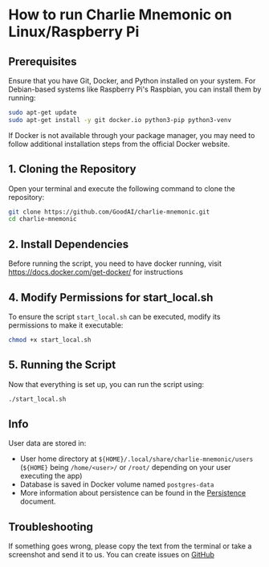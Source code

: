 # How to run Charlie Mnemonic on Linux/Raspberry Pi

## Prerequisites
Ensure that you have Git, Docker, and Python installed on your system. For Debian-based systems like Raspberry Pi's Raspbian, you can install them by running:

```bash
sudo apt-get update
sudo apt-get install -y git docker.io python3-pip python3-venv
```
If Docker is not available through your package manager, you may need to follow additional installation steps from the official Docker website.

## 1. Cloning the Repository
Open your terminal and execute the following command to clone the repository:

```bash
git clone https://github.com/GoodAI/charlie-mnemonic.git
cd charlie-mnemonic
```

## 2. Install Dependencies
Before running the script, you need to have docker running, visit https://docs.docker.com/get-docker/ for instructions


## 4. Modify Permissions for start_local.sh
To ensure the script `start_local.sh` can be executed, modify its permissions to make it executable:

```bash
chmod +x start_local.sh
```

## 5. Running the Script
Now that everything is set up, you can run the script using:

```bash
./start_local.sh
```

## Info
User data are stored in:

- User home directory at `${HOME}/.local/share/charlie-mnemonic/users` (`${HOME}` being `/home/<user>/` or `/root/` depending on your user executing the app)
- Database is saved in Docker volume named `postgres-data`
- More information about persistence can be found in the [Persistence](PERSISTENCE.md) document.

## Troubleshooting

If something goes wrong, please copy the text from the terminal or take a screenshot and send it to us. You can create issues on [GitHub](https://github.com/GoodAI/charlie-mnemonic/issues)

